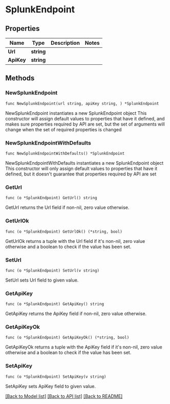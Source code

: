# SplunkEndpoint

## Properties

Name | Type | Description | Notes
------------ | ------------- | ------------- | -------------
**Url** | **string** |  | 
**ApiKey** | **string** |  | 

## Methods

### NewSplunkEndpoint

`func NewSplunkEndpoint(url string, apiKey string, ) *SplunkEndpoint`

NewSplunkEndpoint instantiates a new SplunkEndpoint object
This constructor will assign default values to properties that have it defined,
and makes sure properties required by API are set, but the set of arguments
will change when the set of required properties is changed

### NewSplunkEndpointWithDefaults

`func NewSplunkEndpointWithDefaults() *SplunkEndpoint`

NewSplunkEndpointWithDefaults instantiates a new SplunkEndpoint object
This constructor will only assign default values to properties that have it defined,
but it doesn't guarantee that properties required by API are set

### GetUrl

`func (o *SplunkEndpoint) GetUrl() string`

GetUrl returns the Url field if non-nil, zero value otherwise.

### GetUrlOk

`func (o *SplunkEndpoint) GetUrlOk() (*string, bool)`

GetUrlOk returns a tuple with the Url field if it's non-nil, zero value otherwise
and a boolean to check if the value has been set.

### SetUrl

`func (o *SplunkEndpoint) SetUrl(v string)`

SetUrl sets Url field to given value.


### GetApiKey

`func (o *SplunkEndpoint) GetApiKey() string`

GetApiKey returns the ApiKey field if non-nil, zero value otherwise.

### GetApiKeyOk

`func (o *SplunkEndpoint) GetApiKeyOk() (*string, bool)`

GetApiKeyOk returns a tuple with the ApiKey field if it's non-nil, zero value otherwise
and a boolean to check if the value has been set.

### SetApiKey

`func (o *SplunkEndpoint) SetApiKey(v string)`

SetApiKey sets ApiKey field to given value.



[[Back to Model list]](../README.md#documentation-for-models) [[Back to API list]](../README.md#documentation-for-api-endpoints) [[Back to README]](../README.md)


